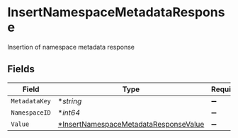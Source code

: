 # InsertNamespaceMetadataResponse

Insertion of namespace metadata response


## Fields

| Field                                                                                                | Type                                                                                                 | Required                                                                                             | Description                                                                                          |
| ---------------------------------------------------------------------------------------------------- | ---------------------------------------------------------------------------------------------------- | ---------------------------------------------------------------------------------------------------- | ---------------------------------------------------------------------------------------------------- |
| `MetadataKey`                                                                                        | **string*                                                                                            | :heavy_minus_sign:                                                                                   | N/A                                                                                                  |
| `NamespaceID`                                                                                        | **int64*                                                                                             | :heavy_minus_sign:                                                                                   | N/A                                                                                                  |
| `Value`                                                                                              | [*InsertNamespaceMetadataResponseValue](../../models/shared/insertnamespacemetadataresponsevalue.md) | :heavy_minus_sign:                                                                                   | N/A                                                                                                  |